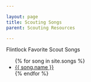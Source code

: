 ```yaml
---

layout: page
title: Scouting Songs
parent: Scouting Resources

---
```


Flintlock Favorite Scout Songs

<ul>
{% for song in site.songs %}
<li>
    <a href="{{ site.baseurl }}/{{ song.url }}">
        {{ song.name }}
    </a>
</li>
{% endfor %}
</ul>